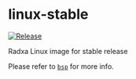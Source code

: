 # linux-stable

[![Release](https://github.com/radxa-pkg/linux-stable/actions/workflows/release.yml/badge.svg)](https://github.com/radxa-pkg/linux-stable/actions/workflows/release.yml)

Radxa Linux image for stable release

Please refer to [`bsp`](https://github.com/radxa-repo/bsp/) for more info.

